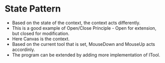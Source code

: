 ﻿# State Pattern
- Based on the state of the context, the context acts differently. 
- This is a good example of Open/Close Principle - Open for extension, but closed for modification.
- Here Canvas is the context.
- Based on the current tool that is set, MouseDown and MouseUp acts accordinly.
- The program can be extended by adding more implementation of ITool.